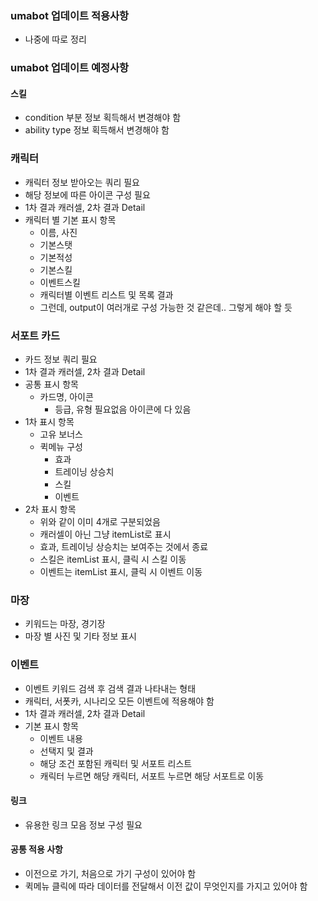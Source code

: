 ### umabot 업데이트 적용사항
- 나중에 따로 정리
  
### umabot 업데이트 예정사항

#### 스킬
- condition 부분 정보 획득해서 변경해야 함
- ability type 정보 획득해서 변경해야 함

### 캐릭터
- 캐릭터 정보 받아오는 쿼리 필요
- 해당 정보에 따른 아이콘 구성 필요
- 1차 결과 캐러셀, 2차 결과 Detail
- 캐릭터 별 기본 표시 항목
  - 이름, 사진
  - 기본스탯
  - 기본적성
  - 기본스킬
  - 이벤트스킬
  - 캐릭터별 이벤트 리스트 및 목록 결과
  - 그런데, output이 여러개로 구성 가능한 것 같은데.. 그렇게 해야 할 듯

### 서포트 카드
- 카드 정보 쿼리 필요
- 1차 결과 캐러셀, 2차 결과 Detail
- 공통 표시 항목
  - 카드명, 아이콘
    - 등급, 유형 필요없음 아이콘에 다 있음
- 1차 표시 항목
  - 고유 보너스
  - 퀵메뉴 구성
    - 효과
    - 트레이닝 상승치
    - 스킬
    - 이벤트
- 2차 표시 항목
  - 위와 같이 이미 4개로 구분되었음
  - 캐러셀이 아닌 그냥 itemList로 표시
  - 효과, 트레이닝 상승치는 보여주는 것에서 종료
  - 스킬은 itemList 표시, 클릭 시 스킬 이동
  - 이벤트는 itemList 표시, 클릭 시 이벤트 이동

### 마장
- 키워드는 마장, 경기장
- 마장 별 사진 및 기타 정보 표시

### 이벤트
- 이벤트 키워드 검색 후 검색 결과 나타내는 형태
- 캐릭터, 서폿카, 시나리오 모든 이벤트에 적용해야 함
- 1차 결과 캐러셀, 2차 결과 Detail
- 기본 표시 항목
  - 이벤트 내용
  - 선택지 및 결과
  - 해당 조건 포함된 캐릭터 및 서포트 리스트
  - 캐릭터 누르면 해당 캐릭터, 서포트 누르면 해당 서포트로 이동

#### 링크
- 유용한 링크 모음 정보 구성 필요

#### 공통 적용 사항
- 이전으로 가기, 처음으로 가기 구성이 있어야 함
- 퀵메뉴 클릭에 따라 데이터를 전달해서 이전 값이 무엇인지를 가지고 있어야 함